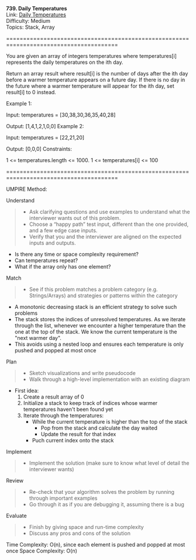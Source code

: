 **739. Daily Temperatures**  
Link: [Daily Temperatures](https://neetcode.io/problems/daily-temperatures?list=neetcode150)  
Difficulty: Medium  
Topics: Stack, Array

=======================================================================================

You are given an array of integers temperatures where temperatures[i] represents the daily temperatures on the ith day.

Return an array result where result[i] is the number of days after the ith day before a warmer temperature appears on a future day. If there is no day in the future where a warmer temperature will appear for the ith day, set result[i] to 0 instead.

Example 1:

Input: temperatures = [30,38,30,36,35,40,28]

Output: [1,4,1,2,1,0,0]
Example 2:

Input: temperatures = [22,21,20]

Output: [0,0,0]
Constraints:

1 <= temperatures.length <= 1000.
1 <= temperatures[i] <= 100

=======================================================================================

UMPIRE Method:

Understand
> - Ask clarifying questions and use examples to understand what the interviewer wants out of this problem.
> - Choose a “happy path” test input, different than the one provided, and a few edge case inputs.
> - Verify that you and the interviewer are aligned on the expected inputs and outputs.
- Is there any time or space complexity requirement?
- Can temperatures repeat?
- What if the array only has one element?
    
Match
> - See if this problem matches a problem category (e.g. Strings/Arrays) and strategies or patterns within the category
- A monotonic decreasing stack is an efficient strategy to solve such problems
- The stack stores the indices of unresolved temperatures. As we iterate through the list, whenever we encounter a higher temperature than the one at the top of the stack. We know the current temperature is the "next warmer day".
- This avoids using a nested loop and ensures each temperature is only pushed and popped at most once
  
Plan
> - Sketch visualizations and write pseudocode
> - Walk through a high-level implementation with an existing diagram
- First idea:
  1. Create a result array of 0
  2. Initialize a stack to keep track of indices whose warmer temperatures haven't been found yet
  3. Iterate through the temperatures:
     - While the current temperature is higher than the top of the stack
       - Pop from the stack and calculate the day waited
       - Update the result for that index
     - Puch current index onto the stack   
  
Implement
> - Implement the solution (make sure to know what level of detail the interviewer wants)

Review
> - Re-check that your algorithm solves the problem by running through important examples
> - Go through it as if you are debugging it, assuming there is a bug

Evaluate
> - Finish by giving space and run-time complexity
> - Discuss any pros and cons of the solution


Time Complexity: O(n), since each element is pushed and popped at most once
Space Complexity: O(n)
